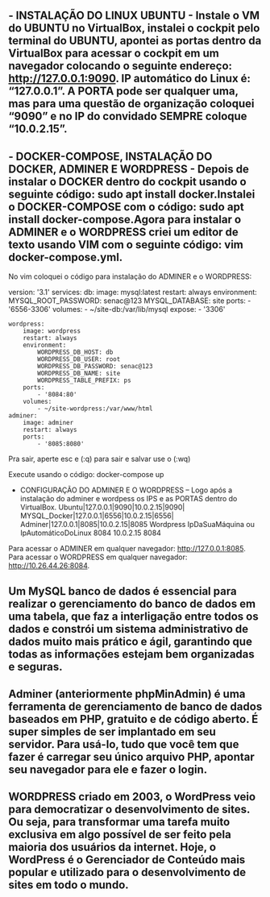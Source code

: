 ## - INSTALAÇÃO DO LINUX UBUNTU - Instale o VM do UBUNTU no VirtualBox, instalei o cockpit pelo terminal do UBUNTU, apontei as portas dentro da VirtualBox para acessar o cockpit em um navegador colocando o seguinte endereço: http://127.0.0.1:9090. IP automático do Linux é: “127.0.0.1”. A PORTA pode ser qualquer uma, mas para uma questão de organização coloquei “9090” e no IP do convidado SEMPRE coloque “10.0.2.15”.

## - DOCKER-COMPOSE, INSTALAÇÃO DO DOCKER, ADMINER E WORDPRESS - Depois de instalar o DOCKER dentro do cockpit usando o seguinte código: sudo apt install docker.Instalei o DOCKER-COMPOSE com o código: sudo apt install docker-compose.Agora para instalar o ADMINER e o WORDPRESS criei um editor de texto usando VIM com o seguinte código: vim docker-compose.yml.

No vim coloquei o código para instalação do ADMINER e o WORDPRESS:

version: '3.1'
services: 
    db:
        image: mysql:latest
        restart: always
        environment:
            MYSQL_ROOT_PASSWORD: senac@123
            MYSQL_DATABASE: site
        ports:
            - '6556-3306'
        volumes:
            - ~/site-db:/var/lib/mysql
        expose: 
            - '3306'
   
    wordpress:
        image: wordpress
        restart: always
        environment:
            WORDPRESS_DB_HOST: db
            WORDPRESS_DB_USER: root
            WORDPRESS_DB_PASSWORD: senac@123
            WORDPRESS_DB_NAME: site
            WORDPRESS_TABLE_PREFIX: ps
        ports:
            - '8084:80'
        volumes:
            - ~/site-wordpress:/var/www/html
    adminer:
        image: adminer
        restart: always
        ports:
            - '8085:8080'

Pra sair, aperte esc e (:q) para sair e salvar use o (:wq)

Execute usando o código: docker-compose up

- CONFIGURAÇÃO DO ADMINER E O WORDPRESS – Logo após a instalação do adminer e
wordpess os IPS e as PORTAS dentro do VirtualBox.
Ubuntu|127.0.0.1|9090|10.0.2.15|9090|
MYSQL_Docker|127.0.0.1|6556|10.0.2.15|6556|
Adminer|127.0.0.1|8085|10.0.2.15|8085
Wordpress IpDaSuaMáquina ou IpAutomáticoDoLinux 8084 10.0.2.15 8084

Para acessar o ADMINER em qualquer navegador: http://127.0.0.1:8085.
Para acessar o WORDPRESS em qualquer navegador: http://10.26.44.26:8084.

## Um MySQL banco de dados é essencial para realizar o gerenciamento do banco de dados em uma tabela, que faz a interligação entre todos os dados e constrói um sistema administrativo de dados muito mais prático e ágil, garantindo que todas as informações estejam bem organizadas e seguras.

## Adminer (anteriormente phpMinAdmin) é uma ferramenta de gerenciamento de banco de dados baseados em PHP, gratuito e de código aberto. É super simples de ser implantado em seu servidor. Para usá-lo, tudo que você tem que fazer é carregar seu único arquivo PHP, apontar seu navegador para ele e fazer o login.

## WORDPRESS criado em 2003, o WordPress veio para democratizar o desenvolvimento de sites. Ou seja, para transformar uma tarefa muito exclusiva em algo possível de ser feito pela maioria dos usuários da internet. Hoje, o WordPress é o Gerenciador de Conteúdo mais popular e utilizado para o desenvolvimento de sites em todo o mundo.